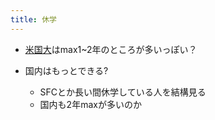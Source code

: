 ```yaml
---
title: 休学
---
```


* [米国大](%E7%B1%B3%E5%9B%BD%E5%A4%A7.md)はmax1~2年のところが多いっぽい？

* 国内はもっとできる?
  
  * SFCとか長い間休学している人を結構見る
  * 国内も2年maxが多いのか
